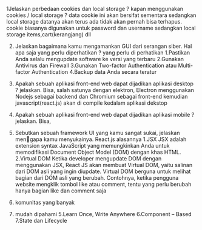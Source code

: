 1Jelaskan perbedaan cookies dan local storage ? kapan menggunakan
cookies / local storage ?
data cookie ini akan bersifat sementara sedangkan local storage datanya akan terus ada tidak akan pernah bisa terhapus.
cookie biasanya digunakan untuk password dan username sedangkan local storage items,cart(kerangjang) dll

2. Jelaskan bagaimana kamu mengamankan GUI dari serangan siber. Hal
apa saja yang perlu diperhatikan ?
yang perlu di perhatikan 
1.Pastikan Anda selalu mengupdate software ke versi yang terbaru
2.Gunakan Antivirus dan Firewall
3.Gunakan Two-factor Authentication atau Multi-factor Authentication
4.Backup data Anda secara teratur 

3. Apakah sebuah aplikasi front-end web dapat dijadikan aplikasi desktop ?
jelaskan.
Bisa, salah satunya dengan elektron, Electron menggunakan Nodejs sebagai backend dan Chromium sebagai front-end kemudian javascript(react.js) akan di compile kedalam aplikasi dekstop

4. Apakah sebuah aplikasi front-end web dapat dijadikan aplikasi mobile ?
jelaskan.
Bisa, 

5. Sebutkan sebuah framework UI yang kamu sangat sukai, jelaskan mengapa kamu menyukainya.
React.js 
alasannya
1.JSX
JSX adalah extension syntax JavaScript yang memungkinkan Anda untuk memodifikasi Document Object Model (DOM) dengan khas HTML. 
2.Virtual DOM
Ketika developer mengupdate DOM dengan menggunakan JSX, React JS akan membuat Virtual DOM, yaitu salinan dari DOM asli yang ingin diupdate. Virtual DOM berguna untuk melihat bagian dari DOM asli yang berubah. Contohnya, ketika pengguna website mengklik tombol like atau comment, tentu yang perlu berubah hanya bagian like dan comment saja
3. komunitas yang banyak
4. mudah dipahami 
5.Learn Once, Write Anywhere
6.Component – Based
7.State dan Lifecycle
